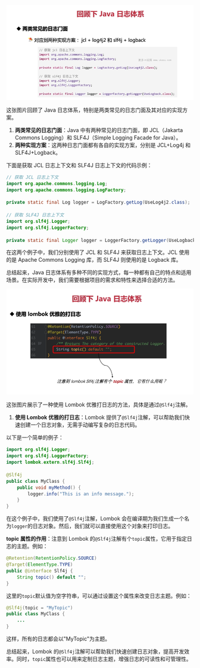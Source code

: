 ![alt text](image-38.png)

这张图片回顾了 Java 日志体系，特别是两类常见的日志门面及其对应的实现方案。

1. **两类常见的日志门面**：Java 中有两种常见的日志门面，即 JCL（Jakarta Commons Logging）和 SLF4J（Simple Logging Facade for Java）。
2. **两种实现方案**：这两种日志门面都有各自的实现方案，分别是 JCL+Log4j 和 SLF4J+Logback。

下面是获取 JCL 日志上下文和 SLF4J 日志上下文的代码示例：

```java
// 获取 JCL 日志上下文
import org.apache.commons.logging.Log;
import org.apache.commons.logging.LogFactory;

private static final Log logger = LogFactory.getLog(UseLog4j2.class);

// 获取 SLF4J 日志上下文
import org.slf4j.Logger;
import org.slf4j.LoggerFactory;

private static final Logger logger = LoggerFactory.getLogger(UseLogback.class);
```

在这两个例子中，我们分别使用了 JCL 和 SLF4J 来获取日志上下文。JCL 使用的是 Apache Commons Logging 库，而 SLF4J 则使用的是 Logback 库。

总结起来，Java 日志体系有多种不同的实现方式，每一种都有自己的特点和适用场景。在实际开发中，我们需要根据项目的需求和特性来选择合适的方法。

![alt text](image-39.png)

这张图片展示了一种使用 Lombok 优雅打日志的方法，具体是通过`@Slf4j`注解。

1. **使用 Lombok 优雅的打日志**：Lombok 提供了`@Slf4j`注解，可以帮助我们快速创建一个日志对象，无需手动编写复杂的日志代码。

以下是一个简单的例子：

```java
import org.slf4j.Logger;
import org.slf4j.LoggerFactory;
import lombok.extern.slf4j.Slf4j;

@Slf4j
public class MyClass {
    public void myMethod() {
        logger.info("This is an info message.");
    }
}
```

在这个例子中，我们使用了`@Slf4j`注解，Lombok 会在编译期为我们生成一个名为`logger`的日志对象。然后，我们就可以直接使用这个对象来打印日志。

**topic 属性的作用**：注意到 Lombok 的`@Slf4j`注解有个`topic`属性，它用于指定日志的主题。例如：

```java
@Retention(RetentionPolicy.SOURCE)
@Target(ElementType.TYPE)
public @interface Slf4j {
    String topic() default "";
}
```

这里的`topic`默认值为空字符串，可以通过设置这个属性来改变日志主题。例如：

```java
@Slf4j(topic = "MyTopic")
public class MyClass {
    ...
}
```

这样，所有的日志都会以"MyTopic"为主题。

总结起来，Lombok 的`@Slf4j`注解可以帮助我们快速创建日志对象，提高开发效率。同时，`topic`属性也可以用来定制日志主题，增强日志的可读性和可管理性。
